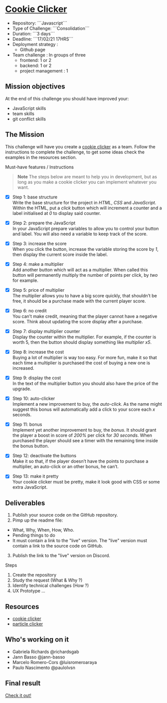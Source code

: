 # [Cookie Clicker](https://github.com/becodeorg/BXL-Swartz-4-27/blob/master/2.The-Hill/1.Javascript/cookieClicker.md)
* Repository: ´´´Javascript´´´
* Type of Challenge: ´´´Consolidation´´´
* Duration: ´´´3 days´´´
* Deadline: ´´´17/02/21 17HRS´´´
* Deployment strategy :
  * Github page
* Team challenge : In groups of three
  * frontend: 1 or 2
  * backend: 1 or 2
  * project management : 1

## Mission objectives
At the end of this challenge you should have improved your:
* JavaScript skills
* team skills
* git conflict skills

## The Mission
This challenge will have you create a [cookie clicker](https://en.wikipedia.org/wiki/Cookie_Clicker) as a team. Follow the instructions to complete the challenge, to get some ideas check the examples in the resources section.

Must-have features / Instructions
> **Note** The steps below are meant to help you in development, but as long as you make a cookie clicker you can implement whatever you want.

- [x] Step 1: base structure<br>
Write the base structure for the project in *HTML*, *CSS* and *JavaScript*. Within the HTML, put a *click* button which will increment a counter and a label initialised at *0* to display said counter.

- [x] Step 2: prepare the JavaScript<br>
In your JavaScript prepare variables to allow you to control your button and label. You will also need a variable to keep track of the score.

- [x] Step 3: increase the score<br>
When you click the button, increase the variable storing the score by *1*, then display the current score inside the label.

- [x] Step 4: make a multiplier<br>
Add another button which will act as a multiplier. When called this button will permanently multiply the number of points per click, by *two* for example.

- [x] Step 5: price of multiplier<br>
The multiplier allows you to have a big score quickly, that shouldn’t be free, it should be a purchase made with the current player score.

- [x] Step 6: no credit<br>
You can’t make credit, meaning that the player cannot have a negative score. Think about updating the score display after a purchase.

- [x] Step 7: display multiplier counter<br>
Display the counter within the multiplier. For example, if the counter is worth 5, then the button should display something like *multiplier x5*.

- [x] Step 8: increase the cost<br>
Buying a lot of multiplier is way too easy. For more fun, make it so that each time a multiplier is purchased the cost of buying a new one is increased.

- [x] Step 9: display the cost<br>
In the text of the multiplier button you should also have the price of the upgrade.

- [x] Step 10: auto-clicker<br>
Implement a new improvement to buy, the *auto-click*. As the name might suggest this bonus will automatically add a click to your score each *x* seconds.

- [x] Step 11: bonus<br>
Implement yet another improvement to buy, the *bonus*. It should grant the player a boost in score of *200%* per click for *30 seconds*. When purchased the player should see a timer with the remaining time inside the bonus button.

- [x] Step 12: deactivate the buttons<br>
Make it so that, if the player doesn’t have the points to purchase a multiplier, an auto-click or an other bonus, he can’t.

- [x] Step 13: make it pretty<br>
Your cookie clicker must be pretty, make it look good with CSS or some extra JavaScript.

## Deliverables
1. Publish your source code on the GitHub repository.
2. Pimp up the readme file:
  * What, Why, When, How, Who.
  * Pending things to do
  * It must contain a link to the "live" version. The "live" version must contain a link to the source code on GitHub.
3. Publish the link to the "live" version on Discord.

Steps
1. Create the repository
2. Study the request (What & Why ?)
3. Identify technical challenges (How ?)
4. UX Prototype ...

## Resources
* [cookie clicker](http://orteil.dashnet.org/cookieclicker/)
* [particle clicker](https://particle-clicker.web.cern.ch/particle-clicker/)

## Who's working on it
* Gabriela Richards @richardsgab
* Jann Basso @jann-basso
* Marcelo Romero-Cors @luisromeroaraya
* Paulo Nascimento @paulolvsn

## Final result
[Check it out!](https://jann-basso.github.io/cookie-clicker/)